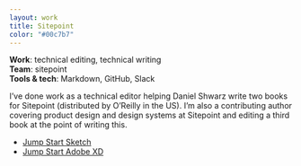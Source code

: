```yaml
---
layout: work
title: Sitepoint
color: "#00c7b7"
---
```


**Work**: technical editing, technical writing<br>
**Team**: sitepoint<br>
**Tools & tech**: Markdown, GitHub, Slack

I’ve done work as a technical editor helping Daniel Shwarz write two books for Sitepoint (distributed by O’Reilly in the US). I’m also a contributing author covering product design and design systems at Sitepoint and editing a third book at the point of writing this.

- <a href="https://www.amazon.com/Jump-Start-Sketch-Master-Designers/dp/0994346964" target="_blank">Jump Start Sketch</a>
- <a href="https://www.amazon.com/Jump-Start-Adobe-Experience-Design/dp/0995382611" target="_blank">Jump Start Adobe XD</a>